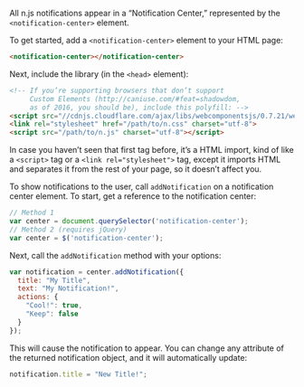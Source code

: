 All n.js notifications appear in a “Notification Center,”
represented by the `<notification-center>` element.

To get started, add a `<notification-center>` element to your HTML page:
```HTML
<notification-center></notification-center>
```

Next, include the library (in the `<head>` element):

```HTML
<!-- If you’re supporting browsers that don’t support
     Custom Elements (http://caniuse.com/#feat=shadowdom,
     as of 2016, you should be), include this polyfill: -->
<script src="//cdnjs.cloudflare.com/ajax/libs/webcomponentsjs/0.7.21/webcomponents.min.js" charset="utf-8"></script>
<link rel="stylesheet" href="/path/to/n.css" charset="utf-8">
<script src="/path/to/n.js" charset="utf-8"></script>
```
In case you haven’t seen that first tag before, it’s a HTML import, kind of like a `<script>` tag or a `<link rel="stylesheet">` tag, except it imports HTML and separates it from the rest of your page, so it doesn’t affect you.

To show notifications to the user,
call `addNotification` on a notification center element.
To start, get a reference to the notification center:
```JavaScript
// Method 1
var center = document.querySelector('notification-center');
// Method 2 (requires jQuery)
var center = $('notification-center');
```
Next, call the `addNotification` method with your options:
```JavaScript
var notification = center.addNotification({
  title: "My Title",
  text: "My Notification!",
  actions: {
    "Cool!": true,
    "Keep": false
  }
});
```
This will cause the notification to appear. You can change any attribute
of the returned notification object, and it will automatically update:
```JavaScript
notification.title = "New Title!";
```
